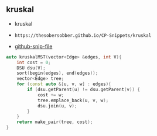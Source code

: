 
## kruskal

- kruskal
- ```
  https://thesobersobber.github.io/CP-Snippets/kruskal
  ```
- [github-snip-file](https://github.com/theSoberSobber/CP-Snippets/blob/main/snippets.json#L1745)

```cpp
auto kruskalMST(vector<Edge> &edges, int V){
    int cost = 0;
    DSU dsu(V);
    sort(begin(edges), end(edges));
    vector<Edge> tree;
    for (const auto &[u, v, w] : edges){
        if (dsu.getParent(u) != dsu.getParent(v)) {
            cost += w;
            tree.emplace_back(u, v, w);
            dsu.join(u, v);
        }
    }
    return make_pair(tree, cost);
}

```
